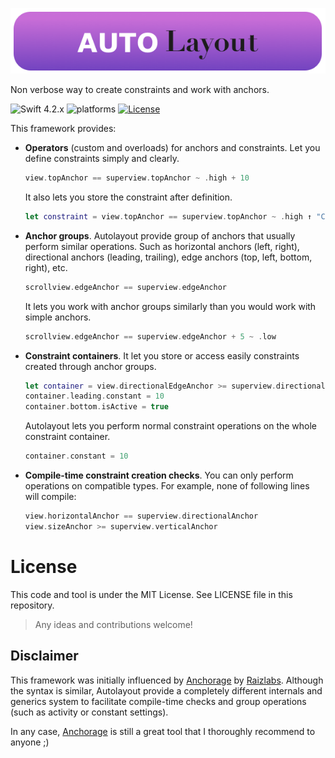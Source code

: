 <p align="center">
    <img src="Assets/Autolayout.png" alt="Logo & Name"/>
</p>

Non verbose way to create constraints and work with anchors.

![Swift 4.2.x](https://img.shields.io/badge/Swift-4.2-orange.svg) ![platforms](https://img.shields.io/badge/platforms-iOS%20%7C%20macOS%20%7C%20tvOS-lightgrey.svg) [![License](http://img.shields.io/:license-mit-blue.svg)](http://doge.mit-license.org)

This framework provides:
- **Operators** (custom and overloads) for anchors and constraints.
  Let you define constraints simply and clearly.
  ```swift
  view.topAnchor == superview.topAnchor ~ .high + 10
  ```
  It also lets you store the constraint after definition.
  ```swift
  let constraint = view.topAnchor == superview.topAnchor ~ .high ↑ "CustomIdentifier"
  ```
- **Anchor groups**.
  Autolayout provide group of anchors that usually perform similar operations. Such as horizontal anchors (left, right), directional anchors (leading, trailing), edge anchors (top, left, bottom, right), etc.
  ```swift
  scrollview.edgeAnchor == superview.edgeAnchor
  ```
  It lets you work with anchor groups similarly than you would work with simple anchors.
  ```swift
  scrollview.edgeAnchor == superview.edgeAnchor + 5 ~ .low
  ```
- **Constraint containers**.
  It let you store or access easily constraints created through anchor groups.
  ```swift
  let container = view.directionalEdgeAnchor >= superview.directionalEdgeAnchor + 3 ~ .required
  container.leading.constant = 10
  container.bottom.isActive = true
  ```
  Autolayout lets you perform normal constraint operations on the whole constraint container.
  ```swift
  container.constant = 10
  ```
- **Compile-time constraint creation checks**.
  You can only perform operations on compatible types. For example, none of following lines will compile:
  ```swift
  view.horizontalAnchor == superview.directionalAnchor
  view.sizeAnchor >= superview.verticalAnchor
  ```
License
=======

This code and tool is under the MIT License. See LICENSE file in this repository.

> Any ideas and contributions welcome!

## Disclaimer
This framework was initially influenced by [Anchorage](https://github.com/Raizlabs/Anchorage) by [Raizlabs](https://www.raizlabs.com). Although the syntax is similar, Autolayout provide a completely different internals and generics system to facilitate compile-time checks and group operations (such as activity or constant settings).

In any case, [Anchorage](https://github.com/Raizlabs/Anchorage) is still a great tool that I thoroughly recommend to anyone ;)
